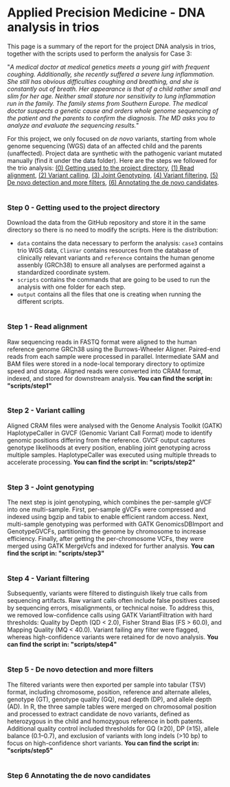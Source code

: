 # Applied Precision Medicine - DNA analysis in trios
This page is a summary of the report for the project DNA analysis in trios, together with the scripts used to perform the analysis for Case 3: 

"_A medical doctor at medical genetics meets a young girl with frequent coughing. Additionally, she recently suffered a severe lung inflammation. She still has obvious difficulties coughing and breathing, and she is constantly out of breath. Her appearance is that of a child rather small and slim for her age. Neither small stature nor sensitivity to lung inflammation run in the family. The family stems from Southern Europe. The medical doctor suspects a genetic cause and orders whole genome sequencing of the patient and the parents to confirm the diagnosis. The MD asks you to analyze and evaluate the sequencing results._"

For this project, we only focused on *de novo* variants, starting from whole genome sequencing (WGS) data of an affected child and the parents (unaffected). Project data are synthetic with the pathogenic variant mutated manually (find it under the data folder). Here are the steps we followed for the trio analysis: [(0) Getting used to the project directory](#step-0---getting-used-to-the-project-directory), [(1) Read alignment](#step-1---read-alignment), [(2) Variant calling](#step-2---variant-calling), [(3) Joint Genotyping](#step-3---joint-genotyping), [(4) Variant filtering](#step-4---variant-filtering), [(5) De novo detection and more filters](#step-5---de-novo-detection-and-more-filters), [(6) Annotating the de novo candidates](#step-6-annotating-the-de-novo-candidates).<br><br>

### Step 0 - Getting used to the project directory
Download the data from the GitHub repository and store it in the same directory so there is no need to modify the scripts. Here is the distribution: 
- `data` contains the data necessary to perform the analysis: `case3` contains trio WGS data, `ClinVar` contains resources from the database of clinically relevant variants and `reference` contains the human genome assenbly (GRCh38) to ensure all analyses are performed against a standardized coordinate system.
- `scripts` contains the commands that are going to be used to run the analysis with one folder for each step.
- `output` contains all the files that one is creating when running the different scripts. <br><br>

### Step 1 - Read alignment
Raw sequencing reads in FASTQ format were aligned to the human reference genome GRCh38 using the Burrows-Wheeler Aligner. Paired-end reads from each sample were processed in parallel. Intermediate SAM and BAM files were stored in a node-local temporary directory to optimize speed and storage. Aligned reads were converted into CRAM format, indexed, and stored for downstream analysis. **You can find the script in: "scripts/step1"** <br><br>

### Step 2 - Variant calling
Aligned CRAM files were analysed with the Genome Analysis Toolkit (GATK) HaplotypeCaller in GVCF (Genomic Variant Call Format) mode to identify genomic positions differing from the reference. GVCF output captures genotype likelihoods at every position, enabling joint genotyping across multiple samples. HaplotypeCaller was executed using multiple threads to accelerate processing. **You can find the script in: "scripts/step2"** <br><br>

### Step 3 - Joint genotyping
The next step is joint genotyping, which combines the per-sample gVCF into one multi-sample. First, per-sample gVCFs were compressed and indexed using bgzip and tabix to enable efficient random access. Next, multi-sample genotyping was performed with GATK GenomicsDBImport and GenotypeGVCFs, partitioning the genome by chromosome to increase efficiency. Finally, after getting the per-chromosome VCFs, they were merged using GATK MergeVcfs and indexed for further analysis. **You can find the script in: "scripts/step3"** <br><br>

### Step 4 - Variant filtering
Subsequently, variants were filtered to distinguish likely true calls from sequencing artifacts. Raw variant calls often include false positives caused by sequencing errors, misalignments, or technical noise. To address this, we removed low-confidence calls using GATK VariantFiltration with hard thresholds: Quality by Depth (QD < 2.0), Fisher Strand Bias (FS > 60.0), and Mapping Quality (MQ < 40.0). Variant failing any filter were flagged, whereas high-confidence variants were retained for de novo analysis. **You can find the script in: "scripts/step4"** <br><br>

### Step 5 - De novo detection and more filters
The filtered variants were then exported per sample into tabular (TSV) format, including chromosome, position, reference and alternate alleles, genotype (GT), genotype quality (GQ), read depth (DP), and allele depth (AD). In R, the three sample tables were merged on chromosomal position and processed to extract candidate de novo variants, defined as heterozygous in the child and homozygous reference in both patents. Additional quality control included thresholds for GQ (≥20), DP (≥15), allele balance (0.1–0.7), and exclusion of variants with long indels (>10 bp) to focus on high-confidence short variants. **You can find the script in: "scripts/step5"** <br><br>

### Step 6 Annotating the de novo candidates

